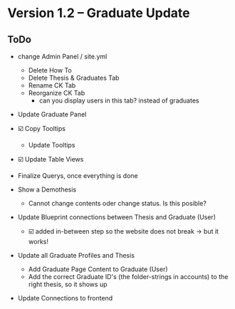 # Version 1.2 – Graduate Update

## ToDo
- change Admin Panel / site.yml
    - Delete How To
    - Delete Thesis & Graduates Tab
    - Rename CK Tab
    - Reorganize CK Tab
        - can you display users in this tab? instead of graduates

- Update Graduate Panel
- ☑️ Copy Tooltips
    - Update Tooltips
- ☑️ Update Table Views
- Finalize Querys, once everything is done

- Show a Demothesis
    - Cannot change contents oder change status. Is this posible?

- Update Blueprint connections between Thesis and Graduate (User)
    - ☑️ added in-between step so the website does not break -> but it works!

- Update all Graduate Profiles and Thesis
    - Add Graduate Page Content to Graduate (User)
    - Add the correct Graduate ID's (the folder-strings in accounts) to the right thesis, so it shows up

- Update Connections to frontend